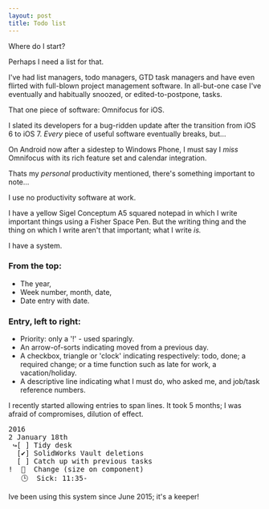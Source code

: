 ```yaml
---
layout: post
title: Todo list
---
```


Where do I start?

Perhaps I need a list for that.

I've had list managers, todo managers, GTD task managers and have even flirted with full-blown project management software.  In all-but-one case I've eventually and habitually snoozed, or edited-to-postpone, tasks.

That one piece of software: Omnifocus for iOS.

I slated its developers for a bug-ridden update after the transition from iOS 6 to iOS 7.  *Every* piece of useful software eventually breaks, but…

On Android now after a sidestep to Windows Phone, I must say I *miss* Omnifocus with its rich feature set and calendar integration.

Thats my *personal* productivity mentioned, there's something important to note… 

I use no productivity software at work.

I have a yellow Sigel Conceptum A5 squared notepad in which I write important things using a Fisher Space Pen.  But the writing thing and the thing on which I write aren't that important; what I write *is.*

I have a system.

### From the top:

* The year,
* Week number, month, date,
* Date entry with date.

### Entry, left to right:

* Priority: only a '!' - used sparingly.
* An arrow-of-sorts indicating moved from a previous day.
* A checkbox, triangle or 'clock' indicating respectively: todo, done; a required change; or a time function such as late for work, a vacation/holiday.
* A descriptive line indicating what I must do, who asked me, and job/task reference numbers.

I recently started allowing entries to span lines.  It took 5 months; I was afraid of compromises, dilution of effect.

<pre>
2016
2 January 18th
 ↪[ ] Tidy desk
  [✔] SolidWorks Vault deletions
  [ ] Catch up with previous tasks
!  🔺  Change (size on component)
   🕒  Sick: 11:35-
</pre>

Ive been using this system since June 2015; it's a keeper!
